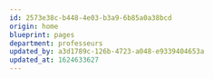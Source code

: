 ```yaml
---
id: 2573e38c-b448-4e03-b3a9-6b85a0a38bcd
origin: home
blueprint: pages
department: professeurs
updated_by: a3d1789c-126b-4723-a048-e9339404653a
updated_at: 1624633627
---
```

